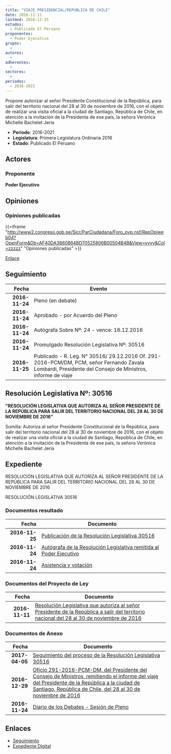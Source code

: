 ```yaml
---
title: "VIAJE PRESIDENCIAL/REPÚBLICA DE CHILE"
date: 2016-11-11
lastmod: 2016-11-25
estados: 
  - Publicado El Peruano
proponentes: 
  - Poder Ejecutivo
grupos: 
  - 
autores: 
  - 
adherentes: 
  - 
sectores: 
  - 
periodos: 
  - 2016-2021
---
```


Propone autorizar al señor Presidente Constitucional de la República, para salir del territorio nacional del 28 al 30 de noviembre de 2016, con el objeto de realizar una visita oficial a la ciudad de Santiago, República de Chile, en atención a la invitación de la Presidenta de ese país, la señora Verónica Michelle Bachelet Jeria

- **Periodo**: 2016-2021
- **Legislatura**: Primera Legislatura Ordinaria 2016
- **Estado**: Publicado El Peruano

## Actores

### Proponente

**Poder Ejecutivo**


## Opiniones

### Opiniones publicadas

{{<iframe "http://www2.congreso.gob.pe/Sicr/ParCiudadana/Foro_pvp.nsf/RepOpiweb04?OpenForm&Db=AF40DA3860864BD70525806B00504B4B&View=yyyy&Col=zzzzz" "Opiniones publicadas" >}}

[Enlace](http://www2.congreso.gob.pe/Sicr/ParCiudadana/Foro_pvp.nsf/RepOpiweb04?OpenForm&Db=AF40DA3860864BD70525806B00504B4B&View=yyyy&Col=zzzzz)

## Seguimiento

| Fecha | Evento |
|------:|--------|
| **2016-11-24** | Pleno (en debate)|
| **2016-11-24** | Aprobado - por Acuerdo del Pleno|
| **2016-11-24** | Autógrafa Sobre Nº: 24 - vence: 16.12.2016|
| **2016-11-24** | Promulgado Resolución Legislativa Nº: 30516|
| **2016-11-25** | Publicado - R. Leg. N° 30516/ 29.12.2016 Of. 291-2016-PCM/DM, PCM, señor Fernando Zavala Lombardi, Presidente del Consejo de Ministros, informe de viaje|

## Resolución Legislativa Nº: 30516

**"RESOLUCIÓN LEGISLATIVA QUE AUTORIZA AL SEÑOR PRESIDENTE DE LA REPÚBLICA PARA SALIR DEL TERRITORIO NACIONAL DEL 28 AL 30 DE NOVIEMBRE DE 2016"**

Sumilla: Autoriza al señor Presidente Constitucional de la República, para salir del territorio nacional del 28 al 30 de noviembre de 2016, con el objeto de realizar una visita oficial a la ciudad de Santiago, República de Chile, en atención a la invitación de la Presidenta de ese país, la señora Verónica Michelle Bachelet Jeria


## Expediente

RESOLUCIÓN LEGISLATIVA QUE AUTORIZA AL SEÑOR PRESIDENTE DE LA REPÚBLICA PARA SALIR DEL TERRITORIO NACIONAL DEL 28 AL 30 DE NOVIEMBRE DE 2016

RESOLUCIÓN LEGISLATIVA 30516


### Documentos resultado

| Fecha | Documento |
|------:|--------|
| **2016-11-25** | [Publicación de la Resolución Legislativa 30516](http://www.leyes.congreso.gob.pe/Documentos/2016_2021/ADLP/Normas_Legales/30516-RLG.pdf) |
| **2016-11-24** | [Autógrafa de la Resolución Legislativa remitida al Poder Ejecutivo](http://www.leyes.congreso.gob.pe/Documentos/2016_2021/ADLP/Texto_Aprobado/AU0062320161124.pdf) |
| **2016-11-24** | [Asistencia y votación](http://www.leyes.congreso.gob.pe/Documentos/2016_2021/Asistencia_y_Votacion/Proyectos_de_Ley/AV0062320161124..pdf) |

### Documentos del Proyecto de Ley

| Fecha | Documento |
|------:|--------|
| **2016-11-11** | [Resolución Legislativa que autoriza al señor Presidente de la República a salir del territorio nacional del 28 al 30 de noviembre de 2016](http://www.leyes.congreso.gob.pe/Documentos/2016_2021/Proyectos_de_Ley_y_de_Resoluciones_Legislativas/PL0062320161111..pdf) |

### Documentos de Anexo

| Fecha | Documento |
|------:|--------|
| **2017-04-05** | [Seguimiento del proceso de la Resolución Legislativa 30516](http://www.leyes.congreso.gob.pe/Documentos/2016_2021/Seguimiento_de_Proyectos_de_Ley/00623PL20170405.PDF) |
| **2016-12-29** | [Oficio 291-2016-PCM-DM, del Presidente del Consejo de Ministros, remitiendo el informe del viaje del Presidente de la República a la ciudad de Santiago, República de Chile, del 28 al 30 de noviembre de 2016](http://www.leyes.congreso.gob.pe/Documentos/2016_2021/Oficios/Poder_Ejecutivo/OFICIO-291-2016-PCM-DM..pdf) |
| **2016-11-24** | [Diario de los Debates - Sesión de Pleno](http://www.leyes.congreso.gob.pe/Documentos/2016_2021/ADLP/Diario_Debates/30516_DD.pdf) |

## Enlaces 

- [Seguimiento](http://www2.congreso.gob.pe/Sicr/TraDocEstProc/CLProLey2016.nsf/f7fff46988ca05b1052578e100829cc7/4e00f91e448f87980525806b0052f5f2?OpenDocument)
- [Expediente Digital](http://www2.congreso.gob.pe/Sicr/TraDocEstProc/CLProLey2016.nsf/f7fff46988ca05b1052578e100829cc7/4e00f91e448f87980525806b0052f5f2?OpenDocument&Click=05257FB7005EB655.eb71d0cf91d8294e05256cdf006b5706/$Body/0.1C6C)
